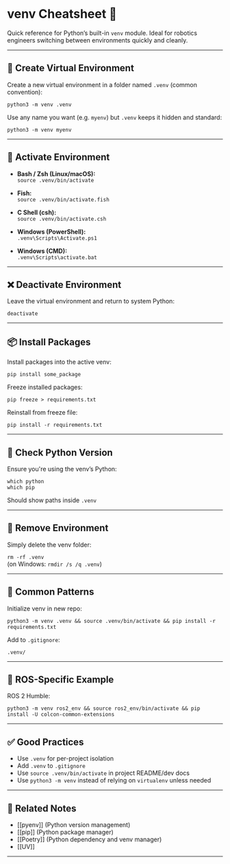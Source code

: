 # venv Cheatsheet 🐍

Quick reference for Python’s built-in `venv` module. Ideal for robotics engineers switching between environments quickly and cleanly.

---

## 🔧 Create Virtual Environment

Create a new virtual environment in a folder named `.venv` (common convention):

`python3 -m venv .venv`

Use any name you want (e.g. `myenv`) but `.venv` keeps it hidden and standard:

`python3 -m venv myenv`

---

## 🚀 Activate Environment

- **Bash / Zsh (Linux/macOS):**  
  `source .venv/bin/activate`

- **Fish:**  
  `source .venv/bin/activate.fish`

- **C Shell (csh):**  
  `source .venv/bin/activate.csh`

- **Windows (PowerShell):**  
  `.venv\Scripts\Activate.ps1`

- **Windows (CMD):**  
  `.venv\Scripts\activate.bat`

---

## ❌ Deactivate Environment

Leave the virtual environment and return to system Python:

`deactivate`

---

## 📦 Install Packages

Install packages into the active venv:

`pip install some_package`

Freeze installed packages:

`pip freeze > requirements.txt`

Reinstall from freeze file:

`pip install -r requirements.txt`

---

## 🧪 Check Python Version

Ensure you're using the venv’s Python:

`which python`  
`which pip`

Should show paths inside `.venv`

---

## 🔁 Remove Environment

Simply delete the venv folder:

`rm -rf .venv`  
(on Windows: `rmdir /s /q .venv`)

---

## 📂 Common Patterns

Initialize venv in new repo:

`python3 -m venv .venv && source .venv/bin/activate && pip install -r requirements.txt`

Add to `.gitignore`:

`.venv/`

---

## 🧪 ROS-Specific Example

ROS 2 Humble:

`python3 -m venv ros2_env && source ros2_env/bin/activate && pip install -U colcon-common-extensions`

---

## ✅ Good Practices

- Use `.venv` for per-project isolation
- Add `.venv` to `.gitignore`
- Use `source .venv/bin/activate` in project README/dev docs
- Use `python3 -m venv` instead of relying on `virtualenv` unless needed

---

## 🧩 Related Notes

- [[pyenv]] (Python version management)
- [[pip]] (Python package manager)
- [[Poetry]] (Python dependency and venv manager)
- [[UV]]

---
